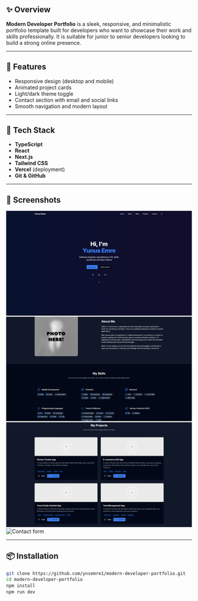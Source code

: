 ## ✨ Overview

**Modern Developer Portfolio** is a sleek, responsive, and minimalistic portfolio template built for developers who want to showcase their work and skills professionally. It is suitable for junior to senior developers looking to build a strong online presence.

---

## 🚀 Features

- Responsive design (desktop and mobile)
- Animated project cards
- Light/dark theme toggle
- Contact section with email and social links
- Smooth navigation and modern layout

---

## 🧰 Tech Stack

- **TypeScript**
- **React**
- **Next.js**
- **Tailwind CSS**
- **Vercel** (deployment)
- **Git & GitHub**

---

## 📸 Screenshots

<p float="left">
  <img src="./screenshots/home.png" width="600" alt="Home" />
  <img src="./screenshots/about.png" width="600" alt="About" />
  <img src="./screenshots/projects.png" width="600" alt="Projects" />
  <img src="./screenshots/getintouch" width="600" alt="Contact form" />
</p>

---

## 📦 Installation

```bash
git clone https://github.com/ynsemre1/modern-developer-portfolio.git
cd modern-developer-portfolio
npm install
npm run dev

